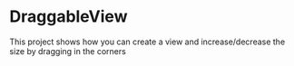 # DraggableView
This project shows how you can create a view and increase/decrease the size by dragging in the corners
